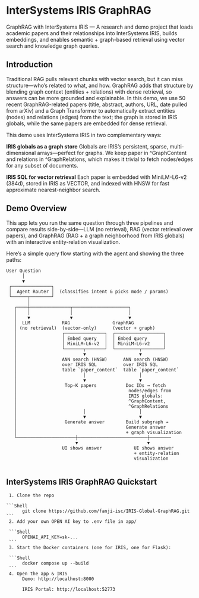 # InterSystems IRIS GraphRAG
GraphRAG with InterSystems IRIS — A research and demo project that loads academic papers and their relationships into InterSystems IRIS, builds embeddings, and enables semantic + graph-based retrieval using vector search and knowledge graph queries.
## Introduction

Traditional RAG pulls relevant chunks with vector search, but it can miss structure—who’s related to what, and how. GraphRAG adds that structure by blending graph context (entities + relations) with dense retrieval, so answers can be more grounded and explainable. In this demo, we use 50 recent GraphRAG-related papers (title, abstract, authors, URL, date pulled from arXiv) and a Graph Transformer to automatically extract entities (nodes) and relations (edges) from the text; the graph is stored in IRIS globals, while the same papers are embedded for dense retrieval.

This demo uses InterSystems IRIS in two complementary ways:

**IRIS globals as a graph store**
Globals are IRIS’s persistent, sparse, multi-dimensional arrays—perfect for graphs. We keep paper in ^GraphContent and relations in ^GraphRelations, which makes it trivial to fetch nodes/edges for any subset of documents.

**IRIS SQL for vector retrieval**
Each paper is embedded with MiniLM-L6-v2 (384d), stored in IRIS as VECTOR, and indexed with HNSW for fast approximate nearest-neighbor search.

## Demo Overview
This app lets you run the same question through three pipelines and compare results side-by-side—LLM (no retrieval), RAG (vector retrieval over papers), and GraphRAG (RAG + a graph neighborhood from IRIS globals) with an interactive entity-relation visualization.

Here’s a simple query flow starting with the agent and showing the three paths:

```text
User Question
      │
      ▼
 ┌───────────────┐
 │  Agent Router │  (classifies intent & picks mode / params)
 └──────┬────────┘
        │
   ┌────┼───────────────┬─────────────────────┐
   │    │               │                     │
   │    ▼               ▼                     ▼
   │  LLM            RAG                GraphRAG
   │ (no retrieval)  (vector-only)      (vector + graph)
   │                 ┌───────────────┐  ┌──────────────────┐
   │                 │ Embed query   │  │ Embed query      │
   │                 │ MiniLM-L6-v2  │  │ MiniLM-L6-v2     │
   │                 └───────┬───────┘  └─────────┬────────┘
   │                         ▼                    ▼
   │                 ANN search (HNSW)      ANN search (HNSW)
   │                 over IRIS SQL          over IRIS SQL
   │                 table `paper_content`  table `paper_content`
   │                         │                    │
   │                         ▼                    ▼
   │                  Top-K papers           Doc IDs → fetch
   │                                          nodes/edges from
   │                                          IRIS globals:
   │                                          ^GraphContent,
   │                                          ^GraphRelations
   │                         │                    │
   │                         ▼                    ▼
   │                  Generate answer        Build subgraph →
   │                                         Generate answer
   │                                         + graph visualization
   └──────────────────────┼──────────────────────────┼────────
                          ▼                          ▼
                     UI shows answer            UI shows answer
                                                + entity-relation
                                                visualization


```

## InterSystems IRIS GraphRAG Quickstart
     1. Clone the repo

    ```Shell
          git clone https://github.com/fanji-isc/IRIS-Global-GraphRAG.git
    ```
     2. Add your own OPEN AI key to .env file in app/

     ```Shell
          OPENAI_API_KEY=sk-...
     ```
     3. Start the Docker containers (one for IRIS, one for Flask):

     ```Shell
          docker compose up --build
     ```
     4. Open the app & IRIS
          Demo: http://localhost:8000

          IRIS Portal: http://localhost:52773
